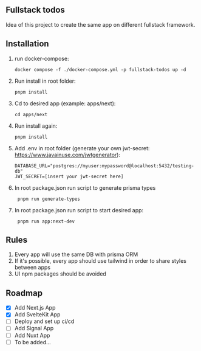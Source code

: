 ## Fullstack todos

Idea of this project to create the same app on different fullstack framework.

## Installation

1. run docker-compose:
   ``` shell
   docker compose -f ./docker-compose.yml -p fullstack-todos up -d
    ```
2. Run install in root folder:
    ``` shell
    pnpm install
    ```
3. Cd to desired app (example: apps/next):
    ``` shell
    cd apps/next
    ```
4. Run install again:
    ``` shell
    pnpm install
    ```
5. Add .env in root folder (generate your own jwt-secret: https://www.javainuse.com/jwtgenerator):   
    ```
    DATABASE_URL="postgres://myuser:mypassword@localhost:5432/testing-db"
    JWT_SECRET=[insert your jwt-secret here]
    ```
6. In root package.json run script to generate prisma types
   ``` shell
    pnpm run generate-types
    ```
7. In root package.json run script to start desired app:
   ``` shell
    pnpm run app:next-dev
    ```

## Rules

1. Every app will use the same DB with prisma ORM
2. If it's possible, every app should use tailwind in order to share styles between apps
3. UI npm packages should be avoided

## Roadmap

- [x] Add Next.js App
- [x] Add SvelteKit App 
- [ ] Deploy and set up ci/cd
- [ ] Add Signal App
- [ ] Add Nuxt App 
- [ ] To be added...

